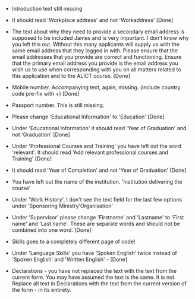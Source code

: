 - Introduction text still missing

- It should read 'Workplace address' and not 'Workaddress' [Done]

- The text about why they need to provide a secondary email address is supposed to be included James and is very important. I don't know why you left this out. Without this many applicants will supply us with the same email address that they logged in with.
Please ensure that the email addresses that you provide are correct and functioning. Ensure that the primary email address you provide is the email address you wish us to use when corresponding with you on all matters related to this application and to the ALICT course. [Done]

- Mobile number. Accompanying text, again, missing.
(include country code pre-fix with +) [Done]

- Passport number. This is still missing.

- Please change 'Educational Information' to 'Education' [Done]

- Under 'Educational Information' it should read 'Year of Graduation' and not 'Graduation' [Done]

- Under 'Professional Courses and Training' you have left out the word 'relevant'. It should read 'Add relevant professional courses and Training' [Done]

- It should read 'Year of Completion' and not 'Year of Graduation' [Done]

- You have left out the name of the institution. 'Institution delivering the course'

- Under 'Work History', I don't see the text field for the last few options under 'Sponsoring Ministry'Organisation'

- Under 'Supervisor' please change 'Firstname' and 'Lastname' to 'First name' and 'Last name'. These are separate words and should not be combined into one word. [Done]

- Skills goes to a completely different page of code!

- Under 'Language Skills' you have 'Spoken English' twice instead of 'Spoken English' and 'Written English' - [Done]

- Declarations - you have not replaced the text with the text from the current form. You may have assumed the text is the same. It is not. Replace all text in Declarations with the text from the current version of the form - in its entirety.